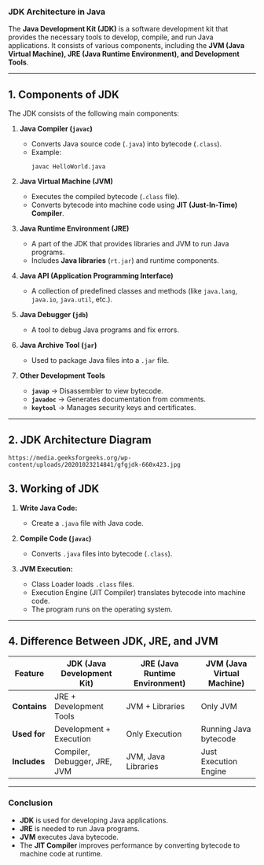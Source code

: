 ### **JDK Architecture in Java**  

The **Java Development Kit (JDK)** is a software development kit that provides the necessary tools to develop, compile, and run Java applications. It consists of various components, including the **JVM (Java Virtual Machine), JRE (Java Runtime Environment), and Development Tools**.

---

## **1. Components of JDK**
The JDK consists of the following main components:

1. **Java Compiler (`javac`)**  
   - Converts Java source code (`.java`) into bytecode (`.class`).
   - Example:  
     ```
     javac HelloWorld.java
     ```
  
2. **Java Virtual Machine (JVM)**  
   - Executes the compiled bytecode (`.class` file).
   - Converts bytecode into machine code using **JIT (Just-In-Time) Compiler**.
  
3. **Java Runtime Environment (JRE)**  
   - A part of the JDK that provides libraries and JVM to run Java programs.
   - Includes **Java libraries** (`rt.jar`) and runtime components.

4. **Java API (Application Programming Interface)**  
   - A collection of predefined classes and methods (like `java.lang`, `java.io`, `java.util`, etc.).
  
5. **Java Debugger (`jdb`)**  
   - A tool to debug Java programs and fix errors.

6. **Java Archive Tool (`jar`)**  
   - Used to package Java files into a `.jar` file.

7. **Other Development Tools**  
   - **`javap`** → Disassembler to view bytecode.  
   - **`javadoc`** → Generates documentation from comments.  
   - **`keytool`** → Manages security keys and certificates.

---

## **2. JDK Architecture Diagram**
```
https://media.geeksforgeeks.org/wp-content/uploads/20201023214841/gfgjdk-660x423.jpg
```



## **3. Working of JDK**
1. **Write Java Code:**  
   - Create a `.java` file with Java code.

2. **Compile Code (`javac`)**  
   - Converts `.java` files into bytecode (`.class`).

3. **JVM Execution:**  
   - Class Loader loads `.class` files.
   - Execution Engine (JIT Compiler) translates bytecode into machine code.
   - The program runs on the operating system.

---

## **4. Difference Between JDK, JRE, and JVM**
| Feature  | JDK (Java Development Kit) | JRE (Java Runtime Environment) | JVM (Java Virtual Machine) |
|----------|-----------------|-----------------|-----------------|
| **Contains** | JRE + Development Tools | JVM + Libraries | Only JVM |
| **Used for** | Development + Execution | Only Execution | Running Java bytecode |
| **Includes** | Compiler, Debugger, JRE, JVM | JVM, Java Libraries | Just Execution Engine |

---
### **Conclusion**
- **JDK** is used for developing Java applications.
- **JRE** is needed to run Java programs.
- **JVM** executes Java bytecode.
- The **JIT Compiler** improves performance by converting bytecode to machine code at runtime.
